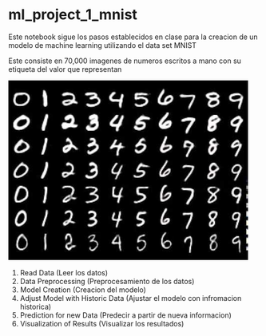 # ml_project_1_mnist

Este notebook sigue los pasos establecidos en clase para la creacion de un modelo de machine learning utilizando el data set MNIST

Este consiste en 70,000 imagenes de numeros escritos a mano con su etiqueta del valor que representan

![MNIST](./MNIST.png)

1. Read Data (Leer los datos)
2. Data Preprocessing (Preprocesamiento de los datos)
3. Model Creation (Creacion del modelo)
4. Adjust Model with Historic Data (Ajustar el modelo con infromacion historica)
5. Prediction for new Data (Predecir a partir de nueva informacion)
6. Visualization of Results (Visualizar los resultados)